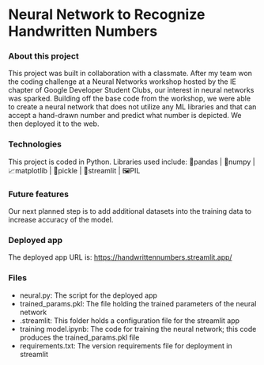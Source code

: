 # Neural Network to Recognize Handwritten Numbers

### About this project
This project was built in collaboration with a classmate. After my team won the coding challenge at a Neural Networks workshop hosted by the IE chapter of Google Developer Student Clubs, our interest in neural networks was sparked. Building off the base code from the workshop, we were able to create a neural network that does not utilize any ML libraries and that can accept a hand-drawn number and predict what number is depicted. We then deployed it to the web. 

### Technologies 
This project is coded in Python. Libraries used include: 🐼pandas | 🧮numpy | 📈matplotlib | 🥒pickle | 🎨streamlit | 🖼️PIL

### Future features
Our next planned step is to add additional datasets into the training data to increase accuracy of the model.

### Deployed app
The deployed app URL is: https://handwrittennumbers.streamlit.app/

### Files
- neural.py: The script for the deployed app
- trained_params.pkl: The file holding the trained parameters of the neural network
- .streamlit: This folder holds a configuration file for the streamlit app
- training model.ipynb: The code for training the neural network; this code produces the trained_params.pkl file
- requirements.txt: The version requirements file for deployment in streamlit
